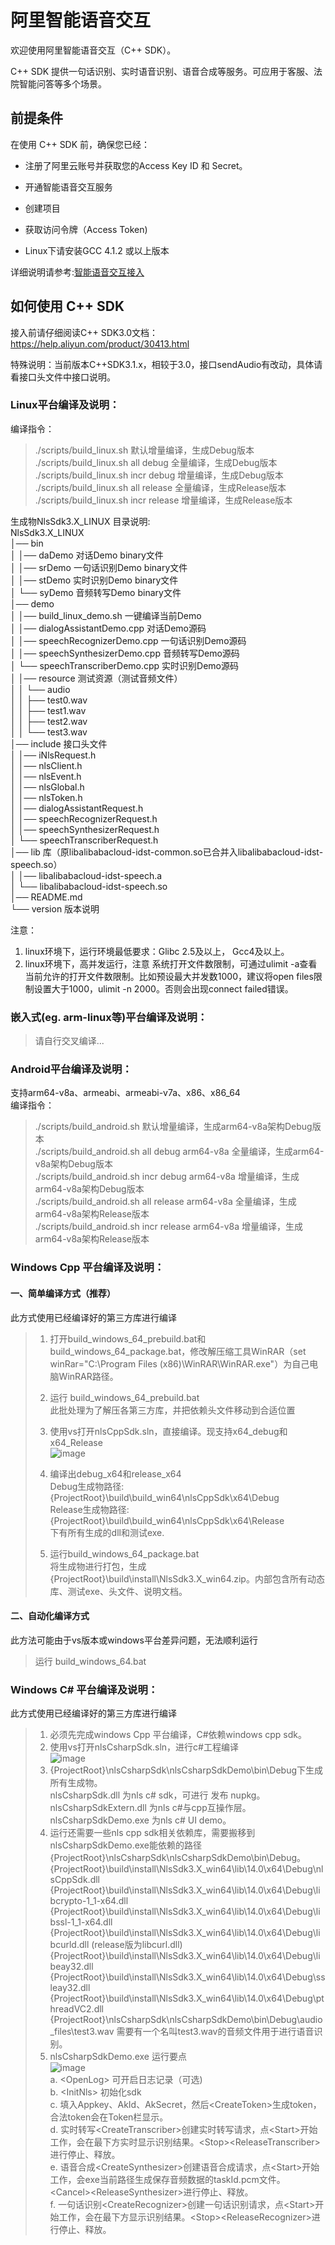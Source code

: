 # 阿里智能语音交互

欢迎使用阿里智能语音交互（C++ SDK）。

C++ SDK 提供一句话识别、实时语音识别、语音合成等服务。可应用于客服、法院智能问答等多个场景。  


## 前提条件

在使用 C++ SDK 前，确保您已经：

* 注册了阿里云账号并获取您的Access Key ID 和 Secret。

* 开通智能语音交互服务

* 创建项目

* 获取访问令牌（Access Token)

* Linux下请安装GCC 4.1.2 或以上版本

详细说明请参考:[智能语音交互接入](https://help.aliyun.com/document_detail/72138.html)  


## 如何使用 C++ SDK

接入前请仔细阅读C++ SDK3.0文档：https://help.aliyun.com/product/30413.html

特殊说明：当前版本C++SDK3.1.x，相较于3.0，接口sendAudio有改动，具体请看接口头文件中接口说明。  

### Linux平台编译及说明：
编译指令：  
> ./scripts/build_linux.sh                         默认增量编译，生成Debug版本  
> ./scripts/build_linux.sh all debug        全量编译，生成Debug版本  
> ./scripts/build_linux.sh incr debug     增量编译，生成Debug版本  
> ./scripts/build_linux.sh all release      全量编译，生成Release版本  
> ./scripts/build_linux.sh incr release    增量编译，生成Release版本  

生成物NlsSdk3.X_LINUX 目录说明:  
NlsSdk3.X_LINUX  
│── bin  
│   │── daDemo         对话Demo binary文件  
│   │── srDemo         一句话识别Demo binary文件  
│   │── stDemo         实时识别Demo binary文件  
│   └── syDemo         音频转写Demo binary文件  
│── demo  
│   │── build_linux_demo.sh          一键编译当前Demo  
│   │── dialogAssistantDemo.cpp      对话Demo源码  
│   │── speechRecognizerDemo.cpp     一句话识别Demo源码  
│   │── speechSynthesizerDemo.cpp    音频转写Demo源码  
│   └── speechTranscriberDemo.cpp    实时识别Demo源码  
│   │── resource            测试资源（测试音频文件）  
│   │   └── audio  
│   │       ├── test0.wav  
│   │       ├── test1.wav  
│   │       ├── test2.wav  
│   │       └── test3.wav  
│── include                 接口头文件  
│   │── iNlsRequest.h  
│   │── nlsClient.h  
│   │── nlsEvent.h  
│   │── nlsGlobal.h  
│   │── nlsToken.h  
│   │── dialogAssistantRequest.h  
│   │── speechRecognizerRequest.h  
│   │── speechSynthesizerRequest.h  
│   └── speechTranscriberRequest.h  
│── lib                     库（原libalibabacloud-idst-common.so已合并入libalibabacloud-idst-speech.so）  
│   │── libalibabacloud-idst-speech.a  
│   └── libalibabacloud-idst-speech.so  
│── README.md  
└── version                 版本说明  

注意：
1. linux环境下，运行环境最低要求：Glibc 2.5及以上， Gcc4及以上。   
2. linux环境下，高并发运行，注意 系统打开文件数限制，可通过ulimit -a查看当前允许的打开文件数限制。比如预设最大并发数1000，建议将open files限制设置大于1000，ulimit -n 2000。否则会出现connect failed错误。  

### 嵌入式(eg. arm-linux等)平台编译及说明：  
> 请自行交叉编译... 

### Android平台编译及说明：  
支持arm64-v8a、armeabi、armeabi-v7a、x86、x86_64  
编译指令：  
> ./scripts/build_android.sh                         默认增量编译，生成arm64-v8a架构Debug版本  
> ./scripts/build_android.sh all debug arm64-v8a     全量编译，生成arm64-v8a架构Debug版本  
> ./scripts/build_android.sh incr debug arm64-v8a    增量编译，生成arm64-v8a架构Debug版本  
> ./scripts/build_android.sh all release arm64-v8a   全量编译，生成arm64-v8a架构Release版本  
> ./scripts/build_android.sh incr release arm64-v8a  增量编译，生成arm64-v8a架构Release版本   

### Windows Cpp 平台编译及说明：  
#### 一、简单编译方式（推荐）
此方式使用已经编译好的第三方库进行编译  
> 1. 打开build_windows_64_prebuild.bat和build_windows_64_package.bat，修改解压缩工具WinRAR（set winRar="C:\Program Files (x86)\WinRAR\WinRAR.exe"）为自己电脑WinRAR路径。  
> 1. 运行 build_windows_64_prebuild.bat  
> 此批处理为了解压各第三方库，并把依赖头文件移动到合适位置   
> 3. 使用vs打开nlsCppSdk.sln，直接编译。现支持x64_debug和x64_Release  
>    ![image](docs/images/cppSdk01.png)  
>
> 4. 编译出debug_x64和release_x64  
>    Debug生成物路径: {ProjectRoot}\build\build_win64\nlsCppSdk\x64\Debug   
>    Release生成物路径: {ProjectRoot}\build\build_win64\nlsCppSdk\x64\Release   
>    下有所有生成的dll和测试exe.  
>
> 5. 运行build_windows_64_package.bat  
>    将生成物进行打包，生成{ProjectRoot}\build\install\NlsSdk3.X_win64.zip。内部包含所有动态库、测试exe、头文件、说明文档。  

#### 二、自动化编译方式
此方法可能由于vs版本或windows平台差异问题，无法顺利运行  
>  运行 build_windows_64.bat  

### Windows C# 平台编译及说明：  
此方式使用已经编译好的第三方库进行编译
> 1. 必须先完成windows Cpp 平台编译，C#依赖windows cpp sdk。  
> 2. 使用vs打开nlsCsharpSdk.sln，进行c#工程编译  
> ![image](docs/images/csharpSdk01.png)  
> 3. {ProjectRoot}\nlsCsharpSdk\nlsCsharpSdkDemo\bin\Debug下生成所有生成物。  
> nlsCsharpSdk.dll  为nls c# sdk，可进行 发布 nupkg。  
> nlsCsharpSdkExtern.dll  为nls c#与cpp互操作层。  
> nlsCsharpSdkDemo.exe 为nls c# UI demo。  
> 4. 运行还需要一些nls cpp sdk相关依赖库，需要搬移到nlsCsharpSdkDemo.exe能依赖的路径{ProjectRoot}\nlsCsharpSdk\nlsCsharpSdkDemo\bin\Debug。   
> {ProjectRoot}\build\install\NlsSdk3.X_win64\lib\14.0\x64\Debug\nlsCppSdk.dll  
> {ProjectRoot}\build\install\NlsSdk3.X_win64\lib\14.0\x64\Debug\libcrypto-1_1-x64.dll  
> {ProjectRoot}\build\install\NlsSdk3.X_win64\lib\14.0\x64\Debug\libssl-1_1-x64.dll  
> {ProjectRoot}\build\install\NlsSdk3.X_win64\lib\14.0\x64\Debug\libcurld.dll (release版为libcurl.dll)  
> {ProjectRoot}\build\install\NlsSdk3.X_win64\lib\14.0\x64\Debug\libeay32.dll  
> {ProjectRoot}\build\install\NlsSdk3.X_win64\lib\14.0\x64\Debug\ssleay32.dll  
> {ProjectRoot}\build\install\NlsSdk3.X_win64\lib\14.0\x64\Debug\pthreadVC2.dll   
> {ProjectRoot}\nlsCsharpSdk\nlsCsharpSdkDemo\bin\Debug\audio_files\test3.wav 需要有一个名叫test3.wav的音频文件用于进行语音识别。  
> 5. nlsCsharpSdkDemo.exe 运行要点  
> ![image](docs/images/csharpSdk02.png)  
> a.  &lt;OpenLog&gt; 可开启日志记录（可选)  
> b.  &lt;InitNls&gt; 初始化sdk   
> c.  填入Appkey、AkId、AkSecret，然后&lt;CreateToken&gt;生成token，合法token会在Token栏显示。  
> d.  实时转写&lt;CreateTranscriber&gt;创建实时转写请求，点&lt;Start&gt;开始工作，会在最下方实时显示识别结果。&lt;Stop&gt;&lt;ReleaseTranscriber&gt;进行停止、释放。  
> e.  语音合成&lt;CreateSynthesizer&gt;创建语音合成请求，点&lt;Start&gt;开始工作，会exe当前路径生成保存音频数据的taskId.pcm文件。&lt;Cancel&gt;&lt;ReleaseSynthesizer&gt;进行停止、释放。  
> f.   一句话识别&lt;CreateRecognizer&gt;创建一句话识别请求，点&lt;Start&gt;开始工作，会在最下方显示识别结果。&lt;Stop&gt;&lt;ReleaseRecognizer&gt;进行停止、释放。  
